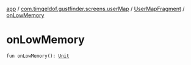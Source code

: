 [app](../../index.md) / [com.timgeldof.gustfinder.screens.userMap](../index.md) / [UserMapFragment](index.md) / [onLowMemory](./on-low-memory.md)

# onLowMemory

`fun onLowMemory(): `[`Unit`](https://kotlinlang.org/api/latest/jvm/stdlib/kotlin/-unit/index.html)